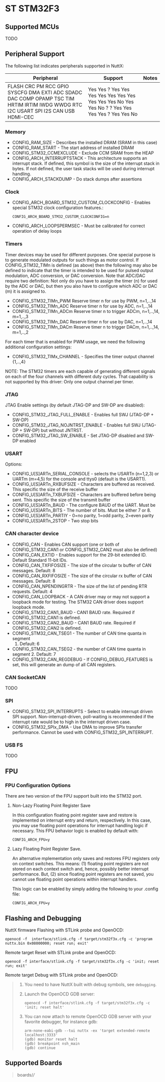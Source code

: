 # ST STM32F3

## Supported MCUs

TODO

## Peripheral Support

The following list indicates peripherals supported in NuttX:

| Peripheral                                                                                                                          | Support                                                                                          | Notes |
| ----------------------------------------------------------------------------------------------------------------------------------- | ------------------------------------------------------------------------------------------------ | ----- |
| FLASH CRC PM RCC GPIO SYSCFG DMA EXTI ADC SDADC DAC COMP OPAMP TSC TIM HRTIM IRTIM IWDG WWDG RTC I2C USART SPI I2S CAN USB HDMI-CEC | Yes Yes ? Yes Yes Yes Yes Yes Yes Yes Yes Yes Yes No Yes Yes No ? ? Yes Yes Yes Yes ? Yes Yes No |       |

### Memory

  - CONFIG\_RAM\_SIZE - Describes the installed DRAM (SRAM in this case)
  - CONFIG\_RAM\_START - The start address of installed DRAM
  - CONFIG\_STM32\_CCMEXCLUDE - Exclude CCM SRAM from the HEAP
  - CONFIG\_ARCH\_INTERRUPTSTACK - This architecture supports an
    interrupt stack. If defined, this symbol is the size of the
    interrupt stack in bytes. If not defined, the user task stacks will
    be used during interrupt handling.
  - CONFIG\_ARCH\_STACKDUMP - Do stack dumps after assertions

### Clock

  - CONFIG\_ARCH\_BOARD\_STM32\_CUSTOM\_CLOCKCONFIG - Enables special
    STM32 clock configuration features.:
    
        CONFIG_ARCH_BOARD_STM32_CUSTOM_CLOCKCONFIG=n

  - CONFIG\_ARCH\_LOOPSPERMSEC - Must be calibrated for correct
    operation of delay loops

### Timers

Timer devices may be used for different purposes. One special purpose is
to generate modulated outputs for such things as motor control. If
CONFIG\_STM32\_TIMn is defined (as above) then the following may also be
defined to indicate that the timer is intended to be used for pulsed
output modulation, ADC conversion, or DAC conversion. Note that ADC/DAC
require two definition: Not only do you have to assign the timer (n) for
used by the ADC or DAC, but then you also have to configure which ADC or
DAC (m) it is assigned to.

  - CONFIG\_STM32\_TIMn\_PWM Reserve timer n for use by PWM, n=1,..,14
  - CONFIG\_STM32\_TIMn\_ADC Reserve timer n for use by ADC, n=1,..,14
  - CONFIG\_STM32\_TIMn\_ADCm Reserve timer n to trigger ADCm,
    n=1,..,14, m=1,..,3
  - CONFIG\_STM32\_TIMn\_DAC Reserve timer n for use by DAC, n=1,..,14
  - CONFIG\_STM32\_TIMn\_DACm Reserve timer n to trigger DACm,
    n=1,..,14, m=1,..,2

For each timer that is enabled for PWM usage, we need the following
additional configuration settings:

  - CONFIG\_STM32\_TIMx\_CHANNEL - Specifies the timer output channel
    {1,..,4}

NOTE: The STM32 timers are each capable of generating different signals
on each of the four channels with different duty cycles. That capability
is not supported by this driver: Only one output channel per timer.

### JTAG

JTAG Enable settings (by default JTAG-DP and SW-DP are disabled):

  - CONFIG\_STM32\_JTAG\_FULL\_ENABLE - Enables full SWJ (JTAG-DP +
    SW-DP)
  - CONFIG\_STM32\_JTAG\_NOJNTRST\_ENABLE - Enables full SWJ (JTAG-DP +
    SW-DP) but without JNTRST.
  - CONFIG\_STM32\_JTAG\_SW\_ENABLE - Set JTAG-DP disabled and SW-DP
    enabled

### USART

Options:

  - CONFIG\_U\[S\]ARTn\_SERIAL\_CONSOLE - selects the USARTn (n=1,2,3)
    or UARTm (m=4,5) for the console and ttys0 (default is the USART1).
  - CONFIG\_U\[S\]ARTn\_RXBUFSIZE - Characters are buffered as received.
    This specific the size of the receive buffer
  - CONFIG\_U\[S\]ARTn\_TXBUFSIZE - Characters are buffered before being
    sent. This specific the size of the transmit buffer
  - CONFIG\_U\[S\]ARTn\_BAUD - The configure BAUD of the UART. Must be
  - CONFIG\_U\[S\]ARTn\_BITS - The number of bits. Must be either 7 or
    8.
  - CONFIG\_U\[S\]ARTn\_PARTIY - 0=no parity, 1=odd parity, 2=even
    parity
  - CONFIG\_U\[S\]ARTn\_2STOP - Two stop bits

### CAN character device

  - CONFIG\_CAN - Enables CAN support (one or both of
    CONFIG\_STM32\_CAN1 or CONFIG\_STM32\_CAN2 must also be defined)
  - CONFIG\_CAN\_EXTID - Enables support for the 29-bit extended ID.
    Default Standard 11-bit IDs.
  - CONFIG\_CAN\_TXFIFOSIZE - The size of the circular tx buffer of CAN
    messages. Default: 8
  - CONFIG\_CAN\_RXFIFOSIZE - The size of the circular rx buffer of CAN
    messages. Default: 8
  - CONFIG\_CAN\_NPENDINGRTR - The size of the list of pending RTR
    requests. Default: 4
  - CONFIG\_CAN\_LOOPBACK - A CAN driver may or may not support a
    loopback mode for testing. The STM32 CAN driver does support
    loopback mode.
  - CONFIG\_STM32\_CAN1\_BAUD - CAN1 BAUD rate. Required if
    CONFIG\_STM32\_CAN1 is defined.
  - CONFIG\_STM32\_CAN2\_BAUD - CAN1 BAUD rate. Required if
    CONFIG\_STM32\_CAN2 is defined.
  - CONFIG\_STM32\_CAN\_TSEG1 - The number of CAN time quanta in segment
    1. Default: 6
  - CONFIG\_STM32\_CAN\_TSEG2 - the number of CAN time quanta in segment
    2. Default: 7
  - CONFIG\_STM32\_CAN\_REGDEBUG - If CONFIG\_DEBUG\_FEATURES is set,
    this will generate an dump of all CAN registers.

### CAN SocketCAN

TODO

### SPI

  - CONFIG\_STM32\_SPI\_INTERRUPTS - Select to enable interrupt driven
    SPI support. Non-interrupt-driven, poll-waiting is recommended if
    the interrupt rate would be to high in the interrupt driven case.
  - CONFIG\_STM32\_SPIx\_DMA - Use DMA to improve SPIx transfer
    performance. Cannot be used with CONFIG\_STM32\_SPI\_INTERRUPT.

### USB FS

TODO

## FPU

### FPU Configuration Options

There are two version of the FPU support built into the STM32 port.

1.  Non-Lazy Floating Point Register Save
    
    In this configuration floating point register save and restore is
    implemented on interrupt entry and return, respectively. In this
    case, you may use floating point operations for interrupt handling
    logic if necessary. This FPU behavior logic is enabled by default
    with:
    
        CONFIG_ARCH_FPU=y

2.  Lazy Floating Point Register Save.
    
    An alternative mplementation only saves and restores FPU registers
    only on context switches. This means: (1) floating point registers
    are not stored on each context switch and, hence, possibly better
    interrupt performance. But, (2) since floating point registers are
    not saved, you cannot use floating point operations within interrupt
    handlers.
    
    This logic can be enabled by simply adding the following to your
    .config file:
    
        CONFIG_ARCH_FPU=y

## Flashing and Debugging

NuttX firmware Flashing with STLink probe and OpenOCD:

    openocd -f  interface/stlink.cfg -f target/stm32f3x.cfg -c 'program nuttx.bin 0x08000000; reset run; exit'

Remote target Reset with STLink probe and OpenOCD:

    openocd -f interface/stlink.cfg -f target/stm32f3x.cfg -c 'init; reset run; exit'

Remote target Debug with STLink probe and OpenOCD:

> 1.  You need to have NuttX built with debug symbols, see `debugging`.
> 
> 2.  Launch the OpenOCD GDB server:
>     
>         openocd -f interface/stlink.cfg -f target/stm32f3x.cfg -c 'init; reset halt'
> 
> 3.  You can now attach to remote OpenOCD GDB server with your favorite
>     debugger, for instance gdb:
>     
>         arm-none-eabi-gdb --tui nuttx -ex 'target extended-remote localhost:3333'
>         (gdb) monitor reset halt
>         (gdb) breakpoint nsh_main
>         (gdb) continue

## Supported Boards

> boards/*/*
